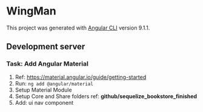 # WingMan

This project was generated with [Angular CLI](https://github.com/angular/angular-cli) version 9.1.1.

## Development server

### Task: Add Angular Material

1. Ref: <https://material.angular.io/guide/getting-started>
2. Run: ```ng add @angular/material```
3. Setup Material Module
4. Setup Core and Share folders ref: **github/sequelize_bookstore_finished**
5. Add: ui nav component
